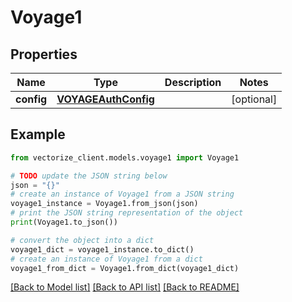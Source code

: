 # Voyage1


## Properties

Name | Type | Description | Notes
------------ | ------------- | ------------- | -------------
**config** | [**VOYAGEAuthConfig**](VOYAGEAuthConfig.md) |  | [optional] 

## Example

```python
from vectorize_client.models.voyage1 import Voyage1

# TODO update the JSON string below
json = "{}"
# create an instance of Voyage1 from a JSON string
voyage1_instance = Voyage1.from_json(json)
# print the JSON string representation of the object
print(Voyage1.to_json())

# convert the object into a dict
voyage1_dict = voyage1_instance.to_dict()
# create an instance of Voyage1 from a dict
voyage1_from_dict = Voyage1.from_dict(voyage1_dict)
```
[[Back to Model list]](../README.md#documentation-for-models) [[Back to API list]](../README.md#documentation-for-api-endpoints) [[Back to README]](../README.md)


